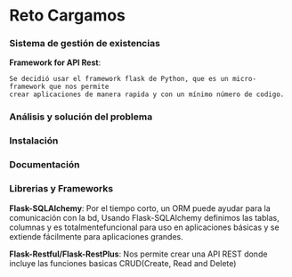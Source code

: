 # Reto Cargamos

### Sistema de gestión de existencias

**Framework for API Rest**:

```
Se decidió usar el framework flask de Python, que es un micro-framework que nos permite 
crear aplicaciones de manera rapida y con un mínimo número de codigo.
```

### Análisis y solución del problema

### Instalación

### Documentación

### Librerias y Frameworks

**Flask-SQLAlchemy**: Por el tiempo corto, un ORM puede ayudar para la comunicación con la bd, Usando Flask-SQLAlchemy definimos las tablas, columnas y es totalmentefuncional para uso en aplicaciones básicas y se extiende fácilmente para aplicaciones grandes.

**Flask-Restful/Flask-RestPlus**: Nos permite crear una API REST donde incluye las funciones basicas CRUD(Create, Read and Delete)